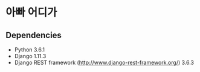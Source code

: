 # 아빠 어디가


## Dependencies
- Python 3.6.1
- Django 1.11.3
- Django REST framework (http://www.django-rest-framework.org/) 3.6.3